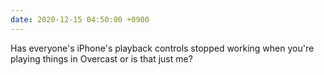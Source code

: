 ```yaml
---
date: 2020-12-15 04:50:00 +0900
---
```


Has everyone's iPhone's playback controls stopped working when you're playing things in Overcast or is that just me?
